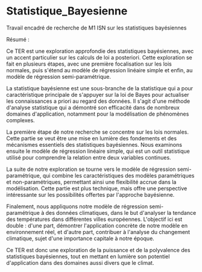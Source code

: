 # Statistique_Bayesienne
Travail encadré de recherche de M1 ISN sur les statistiques bayésiennes

Résumé :

Ce TER est une exploration approfondie des statistiques bayésiennes, avec un accent particulier sur les calculs de loi a posteriori. Cette exploration se fait en plusieurs étapes, avec une première focalisation sur les lois normales, puis s'étend au modèle de régression linéaire simple et enfin, au modèle de régression semi-paramétrique.

La statistique bayésienne est une sous-branche de la statistique qui a pour caractéristique principale de s'appuyer sur la loi de Bayes pour actualiser les connaissances a priori au regard des données. Il s'agit d'une méthode d'analyse statistique qui a démontré son efficacité dans de nombreux domaines d'application, notamment pour la modélisation de phénomènes complexes.

La première étape de notre recherche se concentre sur les lois normales. Cette partie se veut être une mise en lumière des fondements et des mécanismes essentiels des statistiques bayésiennes. Nous examinons ensuite le modèle de régression linéaire simple, qui est un outil statistique utilisé pour comprendre la relation entre deux variables continues.

La suite de notre exploration se tourne vers le modèle de régression semi-paramétrique, qui combine les caractéristiques des modèles paramétriques et non-paramétriques, permettant ainsi une flexibilité accrue dans la modélisation. Cette partie est plus technique, mais offre une perspective intéressante sur les possibilités offertes par l'approche bayésienne.

Finalement, nous appliquons notre modèle de régression semi-paramétrique à des données climatiques, dans le but d'analyser la tendance des températures dans différentes villes européennes. L'objectif ici est double : d'une part, démontrer l'application concrète de notre modèle en environnement réel, et d'autre part, contribuer à l'analyse du changement climatique, sujet d'une importance capitale à notre époque.

Ce TER est donc une exploration de la puissance et de la polyvalence des statistiques bayésiennes, tout en mettant en lumière son potentiel d'application dans des domaines aussi divers que le climat.
